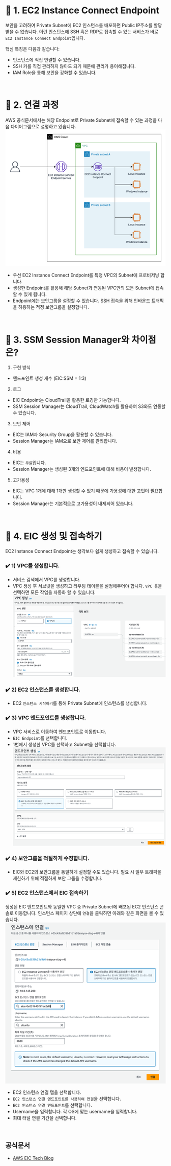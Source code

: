 # 📍 1. EC2 Instance Connect Endpoint

보안을 고려하여 Private Subnet에 EC2 인스턴스를 배포하면 Public IP주소를 할당 받을 수 없습니다. 이런 인스턴스에 SSH 혹은 RDP로 접속할 수 있는 서비스가 바로 `EC2 Instance Connect Endpoint`입니다.

핵심 특징은 다음과 같습니다:

- 인스턴스에 직접 연결할 수 있습니다.
- SSH 키를 직접 관리하지 않아도 되기 때문에 관리가 용이해집니다.
- IAM Role을 통해 보안을 강화할 수 있습니다.

<br>

# 📍 2. 연결 과정

AWS 공식문서에서는 해당 Endpoint로 Private Subnet에 접속할 수 있는 과정을 다음 다이어그램으로 설명하고 있습니다. ![ec2-connect-endpoint](src/ec2-connect-endpoint.png)

- 우선 EC2 Instance Connect Endpoint를 특정 VPC의 Subnet에 프로비저닝 합니다.
- 생성한 Endpoint를 활용해 해당 Subnet과 연동된 VPC안의 모든 Subnet에 접속할 수 있게 됩니다.
- Endpoint에는 보안그룹을 설정할 수 있습니다. SSH 접속을 위해 인바운드 트래픽을 허용하는 적정 보안그룹을 설정합니다.

<br>

# 📍 3. SSM Session Manager와 차이점은?

1. 구현 방식

- 엔드포인트 생성 개수 (EIC:SSM = 1:3)

2. 로그

- EIC Endpoint는 CloudTrail을 활용한 로깅만 가능합니다.
- SSM Session Manager는 CloudTrail, CloudWatch를 활용하여 S3와도 연동할 수 있습니다.

3. 보안 제어

- EIC는 IAM과 Security Group을 활용할 수 있습니다.
- Session Manager는 IAM으로 보안 제어를 관리합니다.

4. 비용

- EIC는 `무료`입니다.
- Session Manager는 생성된 3개의 엔드포인트에 대해 비용이 발생합니다.

5. 고가용성

- EIC는 VPC 1개에 대해 1개만 생성할 수 있기 때문에 가용성에 대한 고민이 필요합니다.
- Session Manager는 기본적으로 고가용성이 내제되어 있습니다.

<br>

# 📍 4. EIC 생성 및 접속하기

EC2 Instance Connect Endpoint는 생각보다 쉽게 생성하고 접속할 수 있습니다.

### ✔️ 1) VPC를 생성합니다.

- 서비스 검색에서 VPC를 생성합니다.
- VPC 생성 후 서브넷을 생성하고 라우팅 테이블을 설정해주어야 합니다. `VPC 등`을 선택하면 모든 작업을 자동화 할 수 있습니다.<br> ![alt text](src/vpc.png)

### ✔️ 2) EC2 인스턴스를 생성합니다.

- EC2 `인스턴스 시작하기`를 통해 Private Subnet에 인스턴스를 생성합니다.

### ✔️ 3) VPC 엔드포인트를 생성합니다.

- VPC 서비스로 이동하여 엔드포인트로 이동합니다.
- `EIC Endpoint`를 선택합니다.
- 1번에서 생성한 VPC를 선택하고 Subnet을 선택합니다.<br> ![alt text](src/vpc-endpoint.png)

### ✔️ 4) 보안그룹을 적절하게 수정합니다.

- EIC와 EC2의 보안그룹을 동일하게 설정할 수도 있습니다. 필요 시 일부 트래픽을 제한하기 위해 적절하게 보안 그룹을 수정합니다.

### ✔️ 5) EC2 인스턴스에서 EIC 접속하기

생성된 EIC 엔드포인트와 동일한 VPC 중 Private Subnet에 배포된 EC2 인스턴스 콘솔로 이동합니다. 인스턴스 페이지 상단에 `연결`을 클릭하면 아래와 같은 화면을 볼 수 있습니다. ![alt text](src/ec2-connection.png)

- EC2 인스턴스 연결 탭을 선택합니다.
- `EC2 인스턴스 연결 엔드포인트를 사용하여 연결`을 선택합니다.
- `EC2 인스턴스 연결 엔드포인트`를 선택합니다.
- Username을 입력합니다. 각 OS에 맞는 username을 입력합니다.
- 최대 터널 연결 기간을 선택합니다.

<br>

## 공식문서

- [AWS EIC Tech Blog](https://aws.amazon.com/ko/blogs/tech/ec2-instance-connect-endpoint-bastion/)
